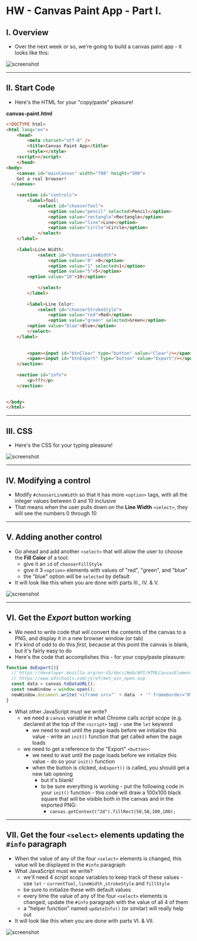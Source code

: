 # HW - Canvas Paint App - Part I.

## I. Overview

- Over the next week or so, we're going to build a canvas paint app - it looks like this:

![screenshot](_images/_canvas-paint-app/paint-app-1.jpg)

<hr>

## II. Start Code

- Here's the HTML for your "copy/paste" pleasure!

**canvas-paint.html**

```html
<!DOCTYPE html>
<html lang="en">
	<head>
		<meta charset="utf-8" />
		<title>Canvas Paint App</title>
		<style></style>
    <script></script>
	</head>
<body>
	<canvas id="mainCanvas" width="700" height="500">
	Get a real browser!
  </canvas>
    
	<section id="controls">
		<label>Tool:
			<select id="chooserTool">
				<option value="pencil" selected>Pencil</option>
				<option value="rectangle">Rectangle</option> 
				<option value="line">Line</option>
				<option value="circle">Circle</option>
    		</select>
    </label>
    	
    <label>Line Width: 
			<select id="chooserLineWidth">
				<option value="0" >0</option>
				<option value="1" selected>1</option>
				<option value="5">5</option>
        <option value="10">10</option>
        
    		</select>
		</label>
		
		<label>Line Color: 
			<select id="chooserStrokeStyle"> 
				<option value="red">Red</option>
				<option value="green" selected>Green</option>
        <option value="blue">Blue</option>
    	</select>
    </label>
        
    	
    	<span><input id="btnClear" type="button" value="Clear"/></span>
    	<span><input id="btnExport" type="button" value="Export"/></span>
    </section>
    
    <section id="info">
    	<p>???</p>
    </section>

		
</body>
</html>
```

<hr>

## III. CSS

- Here's the CSS for your typing pleasure!

![screenshot](_images/_canvas-paint-app/paint-app-2.png)

<hr>

## IV. Modifying a control

- Modify `#chooserLineWidth` so that it has more `<option>` tags, with all the integer values between 0 and 10 inclusive
- That means when the user pulls down on the **Line Width** `<select>`, they will see the numbers 0 through 10

<hr>

## V. Adding another control

- Go ahead and add another `<select>` that will allow the user to choose the **Fill Color** of a tool:
  - give it an `id` of `chooserFillStyle`
  - give it 3 `<option>` elements with values of "red", "green", and "blue"
  - the "blue" option will be `selected` by default
- It will look like this when you are done with parts III., IV. & V.

![screenshot](_images/_canvas-paint-app/paint-app-3.jpg)
  

<hr>

## VI. Get the *Export* button working

- We need to write code that will convert the contents of the canvas to a PNG, and display it in a new browser window (or tab)
- It's kind of odd to do this *first*, because at this point the canvas is blank, but it's fairly easy to do
- Here's the code that accomplishes this - for your copy/paste pleasure:

```js
function doExport(){
  // https://developer.mozilla.org/en-US/docs/Web/API/HTMLCanvasElement/toDataURL
  // https://www.w3schools.com/jsref/met_win_open.asp
  const data = canvas.toDataURL(); 
  const newWindow = window.open();
  newWindow.document.write('<iframe src="' + data  + '" frameborder="0" style="border:0; top:0px; left:0px; bottom:0px; right:0px; width:100%; height:100%;" allowfullscreen></iframe>');
}
```

- What other JavaScript must we write?
  - we need a `canvas` variable in what Chrome calls *script scope* (e.g. declared at the top of the `<script>` tag) - use the `let` keyword
    - we need to wait until the page loads before we initialize this value - write an `init()` function that get called when the page loads
  - we need to get a reference to the "Export" `<button>`:
    - we need to wait until the page loads before we initialize this value - do so your `init()` function 
    - when the button is clicked, `doExport()` is called, you should get a new tab opening
      - but it's blank!
      - to be sure everything is working - put the following code in your `init()` function - this code will draw a 100x100 black square that will be visible both in the canvas and in the exported PNG:
        - `canvas.getContext("2d").fillRect(50,50,100,100);`
 
 <hr>
    
 ## VII. Get the four `<select>` elements updating the `#info` paragraph
 
 - When the value of any of the four `<select>` elements is changed, this value will be displayed in the `#info` paragraph
 - What JavaScript must we write?
   - we'll need 4 *script scope* variables to keep track of these values - use `let` -  `currentTool`, `lineWidth` ,`strokeStyle` and `fillStyle`
   - be sure to initialize these with default values
   - every time the value of any of the four `<select>` elements is changed, update the `#info` paragraph with the value of all 4 of them
   - a "helper function" named `updateInfo()` (or similar) will really help out
 - It will look like this when you are done with parts VI. & VII.
 
 ![screenshot](_images/_canvas-paint-app/paint-app-4.jpg)
  
